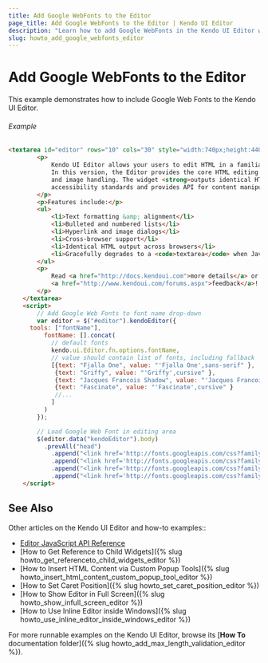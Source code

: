 ```yaml
---
title: Add Google WebFonts to the Editor
page_title: Add Google WebFonts to the Editor | Kendo UI Editor
description: "Learn how to add Google WebFonts in the Kendo UI Editor widget."
slug: howto_add_google_webfonts_editor
---
```


# Add Google WebFonts to the Editor

This example demonstrates how to include Google Web Fonts to the Kendo UI Editor.

###### Example

```html
<textarea id="editor" rows="10" cols="30" style="width:740px;height:440px">
		<p>
			Kendo UI Editor allows your users to edit HTML in a familiar, user-friendly way.<br />
			In this version, the Editor provides the core HTML editing engine, which includes basic text formatting, hyperlinks, lists,
			and image handling. The widget <strong>outputs identical HTML</strong> across all major browsers, follows
			accessibility standards and provides API for content manipulation.
		</p>
		<p>Features include:</p>
		<ul>
			<li>Text formatting &amp; alignment</li>
			<li>Bulleted and numbered lists</li>
			<li>Hyperlink and image dialogs</li>
			<li>Cross-browser support</li>
			<li>Identical HTML output across browsers</li>
			<li>Gracefully degrades to a <code>textarea</code> when JavaScript is turned off</li>
		</ul>
		<p>
			Read <a href="http://docs.kendoui.com">more details</a> or send us your
			<a href="http://www.kendoui.com/forums.aspx">feedback</a>!
		</p>
    </textarea>
	<script>
		// Add Google Web Fonts to font name drop-down
		var editor = $("#editor").kendoEditor({
      tools: ["fontName"],
		  fontName: [].concat(
			// default fonts
			kendo.ui.Editor.fn.options.fontName,
			// value should contain list of fonts, including fallback
			[{text: "Fjalla One", value: "'Fjalla One',sans-serif" },
			 {text: "Griffy", value: "'Griffy',cursive" },
			 {text: "Jacques Francois Shadow", value: "'Jacques Francois Shadow',cursive" },
			 {text: "Fascinate", value: "'Fascinate',cursive" }
			 //...
			]
		  )
		});

		// Load Google Web Font in editing area
		$(editor.data("kendoEditor").body)
		  .prevAll("head")
			.append("<link href='http://fonts.googleapis.com/css?family=Fjalla+One' rel='stylesheet'>")
			.append("<link href='http://fonts.googleapis.com/css?family=Griffy' rel='stylesheet' type='text/css'>")
			.append("<link href='http://fonts.googleapis.com/css?family=Jacques+Francois+Shadow' rel='stylesheet' type='text/css'>")
			.append("<link href='http://fonts.googleapis.com/css?family=Fascinate' rel='stylesheet' type='text/css'>");
	</script>
```

## See Also

Other articles on the Kendo UI Editor and how-to examples::

* [Editor JavaScript API Reference](/api/javascript/ui/editor)
* [How to Get Reference to Child Widgets]({% slug howto_get_referenceto_child_widgets_editor %})
* [How to Insert HTML Content via Custom Popup Tools]({% slug howto_insert_html_content_custom_popup_tool_editor %})
* [How to Set Caret Position]({% slug howto_set_caret_position_editor %})
* [How to Show Editor in Full Screen]({% slug howto_show_infull_screen_editor %})
* [How to Use Inline Editor inside Windows]({% slug howto_use_inline_editor_inside_windows_editor %})

For more runnable examples on the Kendo UI Editor, browse its [**How To** documentation folder]({% slug howto_add_max_length_validation_editor %}).
